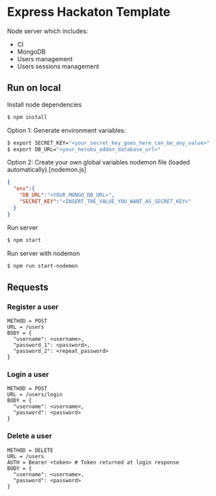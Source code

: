 # Express Hackaton Template

Node server which includes:
- CI
- MongoDB
- Users management
- Users sessions management

## Run on local

Install node dependencies

```bash
$ npm install
```
Option 1:
  Generate environment variables:

  ```bash
  $ export SECRET_KEY="<your_secret_key_goes_here_can_be_any_value>"
  $ export DB_URL="<your_heroku_addon_database_url>"
  ```
Option 2:
  Create your own global variables nodemon file (loaded automatically).[nodemon.js]
  ```json
  {
    "env":{
      "DB_URL":"<YOUR_MONGO_DB_URL>",
      "SECRET_KEY":"<INSERT_THE_VALUE_YOU_WANT_AS_SECRET_KEY>"
    }
  }
```


Run server

```bash
$ npm start
```

Run server with nodemon
```bash
$ npm run start-nodemon
```

## Requests

### Register a user

```
METHOD = POST
URL = /users
BODY = {
  "username": <username>,
  "password_1": <password>,
  "password_2": <repeat_password>
}
```

### Login a user

```
METHOD = POST
URL = /users/login
BODY = {
  "username": <username>,
  "password": <password>
}
```

### Delete a user

```
METHOD = DELETE
URL = /users
AUTH = Bearer <token> # Token returned at login response
BODY = {
  "username": <username>,
  "password": <password>
}
```